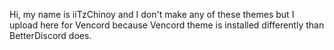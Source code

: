 Hi, my name is iiTzChinoy and I don't make any of these themes but I upload here for Vencord because Vencord theme is installed differently than BetterDiscord does.
